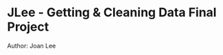 JLee - Getting & Cleaning Data Final Project
============================================

Author: Joan Lee

